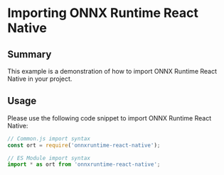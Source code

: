 # Importing ONNX Runtime React Native

## Summary

This example is a demonstration of how to import ONNX Runtime React Native in your project.

## Usage

Please use the following code snippet to import ONNX Runtime React Native:

```js
// Common.js import syntax
const ort = require('onnxruntime-react-native');
```

```js
// ES Module import syntax
import * as ort from 'onnxruntime-react-native';
```
